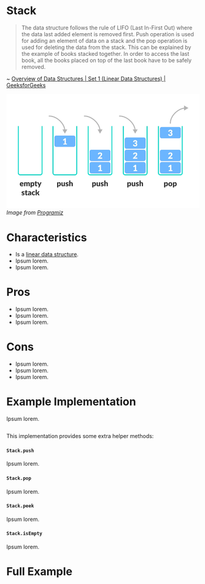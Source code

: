 # Stack

> The data structure follows the rule of LIFO (Last In-First Out) where the data last added element is removed first. Push operation is used for adding an element of data on a stack and the pop operation is used for deleting the data from the stack. This can be explained by the example of books stacked together. In order to access the last book, all the books placed on top of the last book have to be safely removed.

~ [Overview of Data Structures | Set 1 (Linear Data Structures) | GeeksforGeeks](https://www.geeksforgeeks.org/overview-of-data-structures-set-1-linear-data-structures/)

<img src="./stack.png" alt="Stack" width="800" />
<em>Image from <a href="https://www.programiz.com/dsa/stack">Programiz</a></em>

# Characteristics 

- Is a [linear data structure](https://www.geeksforgeeks.org/overview-of-data-structures-set-1-linear-data-structures/).
- Ipsum lorem.
- Ipsum lorem.

# Pros

- Ipsum lorem.
- Ipsum lorem.
- Ipsum lorem.

# Cons

- Ipsum lorem.
- Ipsum lorem.
- Ipsum lorem.

# Example Implementation

Ipsum lorem.

```typescript
```

This implementation provides some extra helper methods:

#### `Stack.push`

Ipsum lorem.

#### `Stack.pop`

Ipsum lorem.

#### `Stack.peek`

Ipsum lorem.

#### `Stack.isEmpty`

Ipsum lorem.

# Full Example

```typescript
```
